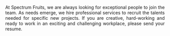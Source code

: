 <p align="justify">At Spectrum Fruits, we are always looking for exceptional people to join the team. As needs emerge, we hire professional services to recruit the talents needed for specific new projects. If you are creative, hard-working and ready to work in an exciting and challenging workplace, please send your resume.</p>